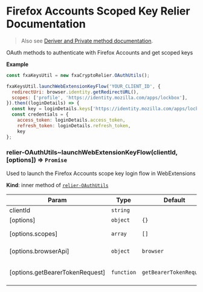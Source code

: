# Firefox Accounts Scoped Key Relier Documentation
> Also see [Deriver and Private method documentation](PRIVATE.md).

  OAuth methods to authenticate with Firefox Accounts and get scoped keys

**Example**  
```js
const fxaKeysUtil = new fxaCryptoRelier.OAuthUtils();

fxaKeysUtil.launchWebExtensionKeyFlow('YOUR_CLIENT_ID', {
  redirectUri: browser.identity.getRedirectURL(),
  scopes: ['profile', 'https://identity.mozilla.com/apps/lockbox'],
}).then((loginDetails) => {
  const key = loginDetails.keys['https://identity.mozilla.com/apps/lockbox'];
  const credentials = {
    access_token: loginDetails.access_token,
    refresh_token: loginDetails.refresh_token,
    key
};
```
<a name="module_relier-OAuthUtils..launchWebExtensionKeyFlow"></a>

### relier-OAuthUtils~launchWebExtensionKeyFlow(clientId, [options]) ⇒ <code>Promise</code>
Used to launch the Firefox Accounts scope key login flow in WebExtensions

**Kind**: inner method of [<code>relier-OAuthUtils</code>](#module_relier-OAuthUtils)  

| Param | Type | Default | Description |
| --- | --- | --- | --- |
| clientId | <code>string</code> |  | FxA relier client id |
| [options] | <code>object</code> | <code>{}</code> |  |
| [options.scopes] | <code>array</code> | <code>[]</code> | Requested OAuth scopes |
| [options.browserApi] | <code>object</code> | <code>browser</code> | Custom browser API override |
| [options.getBearerTokenRequest] | <code>function</code> | <code>getBearerTokenRequest</code> | Custom getBearerTokenRequest function override |


